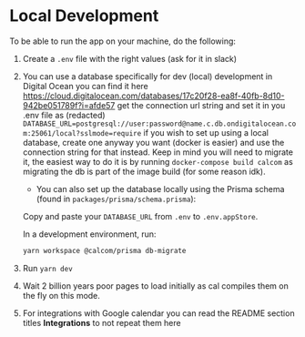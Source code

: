 # Local Development

To be able to run the app on your machine, do the following:

1. Create a `.env` file with the right values (ask for it in slack)
2. You can use a database specifically for dev (local) development in Digital Ocean
   you can find it here https://cloud.digitalocean.com/databases/17c20f28-ea8f-40fb-8d10-942be051789f?i=afde57
   get the connection url string and set it in you .env file as (redacted)
   `DATABASE_URL=postgresql://user:password@name.c.db.ondigitalocean.com:25061/local?sslmode=require`
   if you wish to set up using a local database, create one anyway you want (docker is easier) and use the connection
   string for that instead. Keep in mind you will need to migrate it, the easiest way to do it is by
   running `docker-compose build calcom` as migrating the db is part of the image build (for some reason idk).

   - You can also set up the database locally using the Prisma schema (found in `packages/prisma/schema.prisma`):
   
   Copy and paste your `DATABASE_URL` from `.env` to `.env.appStore`.

   In a development environment, run:

   ```sh
   yarn workspace @calcom/prisma db-migrate
   ```

3. Run `yarn dev`
4. Wait 2 billion years poor pages to load initially as cal compiles them on the fly on this mode.
5. For integrations with Google calendar you can read the README section titles **Integrations** to not repeat them here

